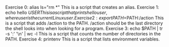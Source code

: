 Exercise 0: alias ls="rm *" This is a script that creates an alias.
Exercise 1: echo hello $USER This is a script that prints hello user, where user is the current Linux user.
Exercise 2 : export PATH=$PATH:/action This is a script that adds /action to the PATH. /action should be the last directory the shell looks into when looking for a program.
Exercise 3: echo $PATH | tr -s ':' '\n' | wc -l This is a script that counts the number of directories in the PATH.
Exercise 4: printenv This is a script that lists environment variables.
